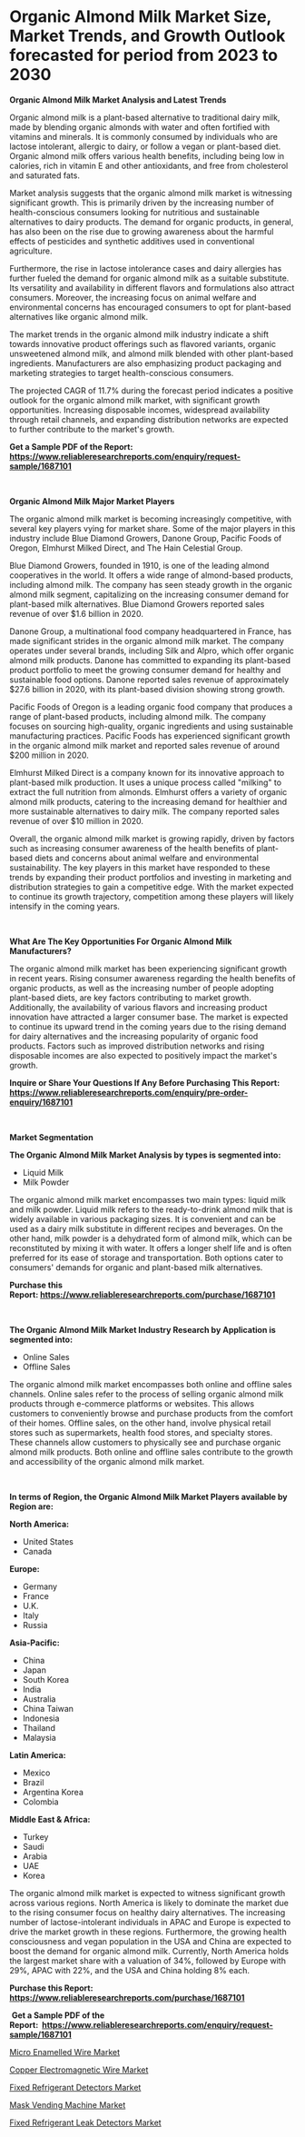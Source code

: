 <p><h1>Organic Almond Milk Market Size, Market Trends, and Growth Outlook forecasted for period from 2023 to 2030</h1></p><p><strong>Organic Almond Milk Market Analysis and Latest Trends</strong></p>
<p><p>Organic almond milk is a plant-based alternative to traditional dairy milk, made by blending organic almonds with water and often fortified with vitamins and minerals. It is commonly consumed by individuals who are lactose intolerant, allergic to dairy, or follow a vegan or plant-based diet. Organic almond milk offers various health benefits, including being low in calories, rich in vitamin E and other antioxidants, and free from cholesterol and saturated fats.</p><p>Market analysis suggests that the organic almond milk market is witnessing significant growth. This is primarily driven by the increasing number of health-conscious consumers looking for nutritious and sustainable alternatives to dairy products. The demand for organic products, in general, has also been on the rise due to growing awareness about the harmful effects of pesticides and synthetic additives used in conventional agriculture.</p><p>Furthermore, the rise in lactose intolerance cases and dairy allergies has further fueled the demand for organic almond milk as a suitable substitute. Its versatility and availability in different flavors and formulations also attract consumers. Moreover, the increasing focus on animal welfare and environmental concerns has encouraged consumers to opt for plant-based alternatives like organic almond milk.</p><p>The market trends in the organic almond milk industry indicate a shift towards innovative product offerings such as flavored variants, organic unsweetened almond milk, and almond milk blended with other plant-based ingredients. Manufacturers are also emphasizing product packaging and marketing strategies to target health-conscious consumers.</p><p>The projected CAGR of 11.7% during the forecast period indicates a positive outlook for the organic almond milk market, with significant growth opportunities. Increasing disposable incomes, widespread availability through retail channels, and expanding distribution networks are expected to further contribute to the market's growth.</p></p>
<p><strong>Get a Sample PDF of the Report:&nbsp; <a href="https://www.reliableresearchreports.com/enquiry/request-sample/1687101">https://www.reliableresearchreports.com/enquiry/request-sample/1687101</a></strong></p>
<p>&nbsp;</p>
<p><strong>Organic Almond Milk Major Market Players</strong></p>
<p><p>The organic almond milk market is becoming increasingly competitive, with several key players vying for market share. Some of the major players in this industry include Blue Diamond Growers, Danone Group, Pacific Foods of Oregon, Elmhurst Milked Direct, and The Hain Celestial Group.</p><p>Blue Diamond Growers, founded in 1910, is one of the leading almond cooperatives in the world. It offers a wide range of almond-based products, including almond milk. The company has seen steady growth in the organic almond milk segment, capitalizing on the increasing consumer demand for plant-based milk alternatives. Blue Diamond Growers reported sales revenue of over $1.6 billion in 2020.</p><p>Danone Group, a multinational food company headquartered in France, has made significant strides in the organic almond milk market. The company operates under several brands, including Silk and Alpro, which offer organic almond milk products. Danone has committed to expanding its plant-based product portfolio to meet the growing consumer demand for healthy and sustainable food options. Danone reported sales revenue of approximately $27.6 billion in 2020, with its plant-based division showing strong growth.</p><p>Pacific Foods of Oregon is a leading organic food company that produces a range of plant-based products, including almond milk. The company focuses on sourcing high-quality, organic ingredients and using sustainable manufacturing practices. Pacific Foods has experienced significant growth in the organic almond milk market and reported sales revenue of around $200 million in 2020.</p><p>Elmhurst Milked Direct is a company known for its innovative approach to plant-based milk production. It uses a unique process called "milking" to extract the full nutrition from almonds. Elmhurst offers a variety of organic almond milk products, catering to the increasing demand for healthier and more sustainable alternatives to dairy milk. The company reported sales revenue of over $10 million in 2020.</p><p>Overall, the organic almond milk market is growing rapidly, driven by factors such as increasing consumer awareness of the health benefits of plant-based diets and concerns about animal welfare and environmental sustainability. The key players in this market have responded to these trends by expanding their product portfolios and investing in marketing and distribution strategies to gain a competitive edge. With the market expected to continue its growth trajectory, competition among these players will likely intensify in the coming years.</p></p>
<p>&nbsp;</p>
<p><strong>What Are The Key Opportunities For Organic Almond Milk Manufacturers?</strong></p>
<p><p>The organic almond milk market has been experiencing significant growth in recent years. Rising consumer awareness regarding the health benefits of organic products, as well as the increasing number of people adopting plant-based diets, are key factors contributing to market growth. Additionally, the availability of various flavors and increasing product innovation have attracted a larger consumer base. The market is expected to continue its upward trend in the coming years due to the rising demand for dairy alternatives and the increasing popularity of organic food products. Factors such as improved distribution networks and rising disposable incomes are also expected to positively impact the market's growth.</p></p>
<p><strong>Inquire or Share Your Questions If Any Before Purchasing This Report: <a href="https://www.reliableresearchreports.com/enquiry/pre-order-enquiry/1687101">https://www.reliableresearchreports.com/enquiry/pre-order-enquiry/1687101</a></strong></p>
<p>&nbsp;</p>
<p><strong>Market Segmentation</strong></p>
<p><strong>The Organic Almond Milk Market Analysis by types is segmented into:</strong></p>
<p><ul><li>Liquid Milk</li><li>Milk Powder</li></ul></p>
<p><p>The organic almond milk market encompasses two main types: liquid milk and milk powder. Liquid milk refers to the ready-to-drink almond milk that is widely available in various packaging sizes. It is convenient and can be used as a dairy milk substitute in different recipes and beverages. On the other hand, milk powder is a dehydrated form of almond milk, which can be reconstituted by mixing it with water. It offers a longer shelf life and is often preferred for its ease of storage and transportation. Both options cater to consumers' demands for organic and plant-based milk alternatives.</p></p>
<p><strong>Purchase this Report:&nbsp;<a href="https://www.reliableresearchreports.com/purchase/1687101">https://www.reliableresearchreports.com/purchase/1687101</a></strong></p>
<p>&nbsp;</p>
<p><strong>The Organic Almond Milk Market Industry Research by Application is segmented into:</strong></p>
<p><ul><li>Online Sales</li><li>Offline Sales</li></ul></p>
<p><p>The organic almond milk market encompasses both online and offline sales channels. Online sales refer to the process of selling organic almond milk products through e-commerce platforms or websites. This allows customers to conveniently browse and purchase products from the comfort of their homes. Offline sales, on the other hand, involve physical retail stores such as supermarkets, health food stores, and specialty stores. These channels allow customers to physically see and purchase organic almond milk products. Both online and offline sales contribute to the growth and accessibility of the organic almond milk market.</p></p>
<p>&nbsp;</p>
<p><strong>In terms of Region, the Organic Almond Milk Market Players available by Region are:</strong></p>
<p>
    <p> <strong> North America: </strong>
        <ul>
            <li>United States</li>
            <li>Canada</li>
        </ul>
        </p> 
    <p> <strong> Europe: </strong>
        <ul>
            <li>Germany</li>
            <li>France</li>
            <li>U.K.</li>
            <li>Italy</li>
            <li>Russia</li>
        </ul>
        </p> 
    <p> <strong> Asia-Pacific: </strong>
        <ul>
            <li>China</li>
            <li>Japan</li>
            <li>South Korea</li>
            <li>India</li>
            <li>Australia</li>
            <li>China Taiwan</li>
            <li>Indonesia</li>
            <li>Thailand</li>
            <li>Malaysia</li>
        </ul>
        </p> 
    <p> <strong> Latin America: </strong>
        <ul>
            <li>Mexico</li>
            <li>Brazil</li>
            <li>Argentina Korea</li>
            <li>Colombia</li>
        </ul>
        </p> 
    <p> <strong> Middle East & Africa: </strong>
        <ul>
            <li>Turkey</li>
            <li>Saudi</li>
            <li>Arabia</li>
            <li>UAE</li>
            <li>Korea</li>
        </ul>
    </p>
    </p>
<p><p>The organic almond milk market is expected to witness significant growth across various regions. North America is likely to dominate the market due to the rising consumer focus on healthy dairy alternatives. The increasing number of lactose-intolerant individuals in APAC and Europe is expected to drive the market growth in these regions. Furthermore, the growing health consciousness and vegan population in the USA and China are expected to boost the demand for organic almond milk. Currently, North America holds the largest market share with a valuation of 34%, followed by Europe with 29%, APAC with 22%, and the USA and China holding 8% each.</p></p>
<p><strong>Purchase this Report: <a href="https://www.reliableresearchreports.com/purchase/1687101">https://www.reliableresearchreports.com/purchase/1687101</a></strong></p>
<p>&nbsp;<strong>Get a Sample PDF of the Report:&nbsp;&nbsp;<a href="https://www.reliableresearchreports.com/enquiry/request-sample/1687101">https://www.reliableresearchreports.com/enquiry/request-sample/1687101</a></strong></p>
<p><strong></strong></p>
<p><p><a href="https://www.linkedin.com/pulse/micro-enamelled-wire-market-size-growth-forecast-from/">Micro Enamelled Wire Market</a></p><p><a href="https://www.linkedin.com/pulse/copper-electromagnetic-wire-market-challenges-opportunities/">Copper Electromagnetic Wire Market</a></p><p><a href="https://medium.com/@dexterhayes2023/fixed-refrigerant-detectors-market-size-reveals-the-best-marketing-channels-in-global-industry-424b11e1669a">Fixed Refrigerant Detectors Market</a></p><p><a href="https://www.linkedin.com/pulse/mask-vending-machine-market-research-report-unlocks-analysis/">Mask Vending Machine Market</a></p><p><a href="https://medium.com/@myrticecole/fixed-refrigerant-leak-detectors-market-size-reveals-the-best-marketing-channels-in-global-industry-c7a6624926f8">Fixed Refrigerant Leak Detectors Market</a></p></p>